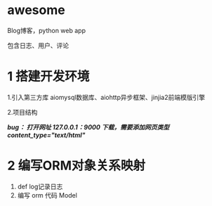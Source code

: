 # awesome
Blog博客，python web app

包含日志、用户、评论

# 1 搭建开发环境

1.引入第三方库 aiomysql数据库、aiohttp异步框架、jinjia2前端模版引擎

2.项目结构

***bug： 打开网址 127.0.0.1：9000 下载，需要添加网页类型 content_type="text/html"***

# 2 编写ORM对象关系映射

1. def log记录日志
2. 编写 orm 代码 Model
